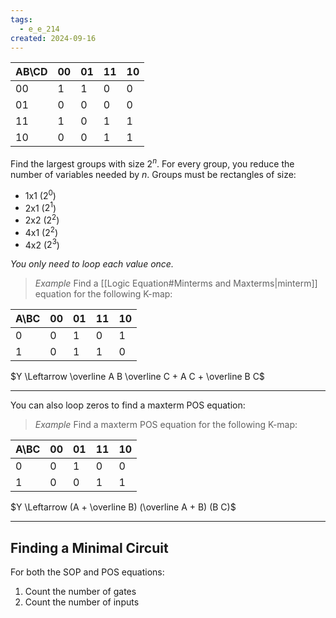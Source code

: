 ```yaml
---
tags:
  - e_e_214
created: 2024-09-16
---
```


| AB\CD | 00  | 01  | 11  | 10  |
| ----- | --- | --- | --- | --- |
| 00    | 1   | 1   | 0   | 0   |
| 01    | 0   | 0   | 0   | 0   |
| 11    | 1   | 0   | 1   | 1   |
| 10    | 0   | 0   | 1   | 1   |

Find the largest groups with size $2^n$. For every group, you reduce the number of variables needed by $n$.
Groups must be rectangles of size:
- 1x1 ($2^0$)
- 2x1 ($2^1$)
- 2x2 ($2^2$)
- 4x1 ($2^2$)
- 4x2 ($2^3$)

*You only need to loop each value once.*

> *Example*
> Find a [[Logic Equation#Minterms and Maxterms|minterm]] equation for the following K-map:

| A\BC | 00  | 01  | 11  | 10  |
| ---- | --- | --- | --- | --- |
| 0    | 0   | 1   | 0   | 1   |
| 1    | 0   | 1   | 1   | 0   |

$Y \Leftarrow \overline A B \overline C + A C + \overline B C$

---

You can also loop zeros to find a maxterm POS equation:

> *Example*
> Find a maxterm POS equation for the following K-map:

| A\BC | 00  | 01  | 11  | 10  |
| ---- | --- | --- | --- | --- |
| 0    | 0   | 1   | 0   | 0   |
| 1    | 0   | 0   | 1   | 1   |

$Y \Leftarrow (A + \overline B) (\overline A + B) (B C)$

---

## Finding a Minimal Circuit

For both the SOP and POS equations:

1. Count the number of gates
2. Count the number of inputs